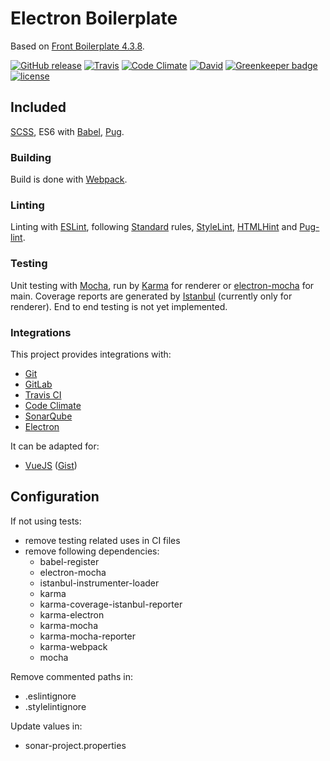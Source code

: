 # Electron Boilerplate
Based on [Front Boilerplate 4.3.8](https://github.com/Maxwellewxam/front-boilerplate/releases/tag/4.3.8).

[![GitHub release](https://img.shields.io/github/release/Maxwellewxam/electron-boilerplate.svg?style=flat-square)](https://github.com/Maxwellewxam/electron-boilerplate/releases)
[![Travis](https://img.shields.io/travis/Maxwellewxam/electron-boilerplate.svg?style=flat-square)](https://travis-ci.org/Maxwellewxam/electron-boilerplate)
[![Code Climate](https://img.shields.io/codeclimate/github/Maxwellewxam/electron-boilerplate.svg?style=flat-square)](https://codeclimate.com/github/Maxwellewxam/electron-boilerplate)
[![David](https://img.shields.io/david/dev/Maxwellewxam/electron-boilerplate.svg?style=flat-square)](https://github.com/Maxwellewxam/electron-boilerplate/blob/master/package.json)
[![Greenkeeper badge](https://badges.greenkeeper.io/Maxwellewxam/electron-boilerplate.svg)](https://greenkeeper.io/)
[![license](https://img.shields.io/github/license/Maxwellewxam/electron-boilerplate.svg?style=flat-square)](https://github.com/Maxwellewxam/electron-boilerplate/blob/master/LICENSE)

## Included
[SCSS](http://sass-lang.com), ES6 with [Babel](http://babeljs.io), [Pug](http://pugjs.org).
### Building
Build is done with [Webpack](http://webpack.js.org).
### Linting
Linting with [ESLint](http://eslint.org), following [Standard](http://standardjs.com) rules, [StyleLint](http://stylelint.io), [HTMLHint](http://htmlhint.com/) and [Pug-lint](http://github.com/pugjs/pug-lint).
### Testing
Unit testing with [Mocha](http://mochajs.org), run by [Karma](http://karma-runner.github.io) for renderer or [electron-mocha](https://github.com/jprichardson/electron-mocha) for main.
Coverage reports are generated by [Istanbul](http://istanbul.js.org) (currently only for renderer).
End to end testing is not yet implemented.
### Integrations
This project provides integrations with:
  - [Git](http://git-scm.com)
  - [GitLab](http://gitlab.com)
  - [Travis CI](http://travis-ci.org)
  - [Code Climate](http://codeclimate.com)
  - [SonarQube](http://sonarqube.org)
  - [Electron](http://electron.atom.io)

It can be adapted for:
  - [VueJS](http://vuejs.org) ([Gist](http://gist.github.com/Maxwellewxam/1c000503b2e6a585ce34991c414c8c30))

## Configuration
If not using tests:
  - remove testing related uses in CI files
  - remove following dependencies:
    - babel-register
    - electron-mocha
    - istanbul-instrumenter-loader
    - karma
    - karma-coverage-istanbul-reporter
    - karma-electron
    - karma-mocha
    - karma-mocha-reporter
    - karma-webpack
    - mocha

Remove commented paths in:
  - .eslintignore
  - .stylelintignore

Update values in:
  - sonar-project.properties
